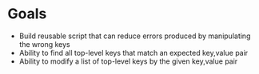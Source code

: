 # Goals

- Build reusable script that can reduce errors produced by manipulating the wrong keys
- Ability to find all top-level keys that match an expected key,value pair
- Ability to modify a list of top-level keys by the given key,value pair
